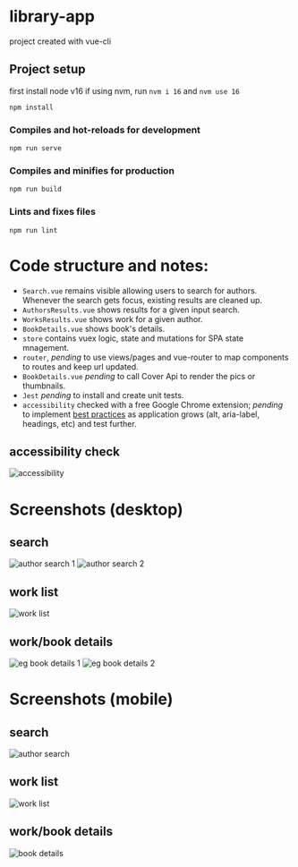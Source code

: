 # library-app

project created with vue-cli
## Project setup
first install node v16
if using nvm, run `nvm i 16` and `nvm use 16`

```
npm install
```

### Compiles and hot-reloads for development
```
npm run serve
```

### Compiles and minifies for production
```
npm run build
```

### Lints and fixes files
```
npm run lint
```

# Code structure and notes:
- `Search.vue` remains visible allowing users to search for authors. Whenever the search gets focus, existing results are cleaned up.
- `AuthorsResults.vue` shows results for a given input search.
- `WorksResults.vue` shows work for a given author.
- `BookDetails.vue` shows book's details.
- `store` contains vuex logic, state and mutations for SPA state mnagement.
- `router`, *pending* to use views/pages and vue-router to map components to routes and keep url updated.
- `BookDetails.vue` *pending* to call Cover Api to render the pics or thumbnails.
- `Jest` *pending* to install and create unit tests.
- `accessibility` checked with a free Google Chrome extension; *pending* to implement [best practices](https://vuejs.org/guide/best-practices/accessibility.html) as application grows (alt, aria-label, headings, etc) and test further.


## accessibility check
![accessibility](https://github.com/pangio/library-app/blob/master/screenshots/Screen%20Shot%202022-03-30%20at%2000.38.07.png)

# Screenshots (desktop)

## search 
![author search 1](https://github.com/pangio/library-app/blob/master/screenshots/Screen%20Shot%202022-03-30%20at%2000.00.35.png)
![author search 2](https://github.com/pangio/library-app/blob/master/screenshots/Screen%20Shot%202022-03-30%20at%2000.01.24.png)

## work list
![work list](https://github.com/pangio/library-app/blob/master/screenshots/Screen%20Shot%202022-03-30%20at%2000.01.41.png)

## work/book details
![eg book details 1](https://github.com/pangio/library-app/blob/master/screenshots/Screen%20Shot%202022-03-30%20at%2000.11.02.png)
![eg book details 2](https://github.com/pangio/library-app/blob/master/screenshots/Screen%20Shot%202022-03-30%20at%2000.11.19.png)


# Screenshots (mobile)

## search 
![author search](https://github.com/pangio/library-app/blob/master/screenshots/Screen%20Shot%202022-03-30%20at%2000.39.15.png)

## work list
![work list](https://github.com/pangio/library-app/blob/master/screenshots/Screen%20Shot%202022-03-30%20at%2000.39.39.png)

## work/book details
![book details](https://github.com/pangio/library-app/blob/master/screenshots/Screen%20Shot%202022-03-30%20at%2000.40.08.png)
